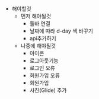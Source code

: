 - 해야할것
  - 먼저 해야될것 
    - 툴바 연결
    - 날짜에 따라 d-day 색 바꾸기
    - api추가하기
  - 나중에 해야될것
    - 아이콘
    - 로그아웃기능
    - 로그인 오류
    - 회원가입 오류
    - 회원가입
    - 사진(Glide) 추가
